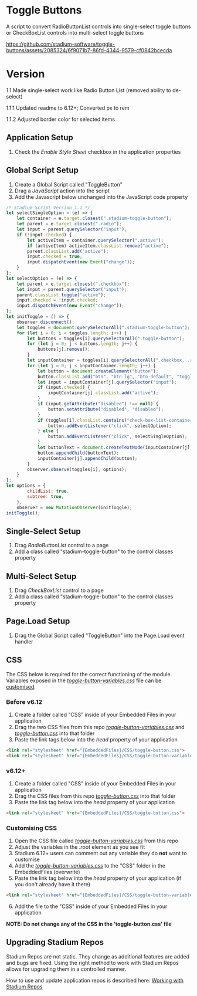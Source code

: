 # Toggle Buttons

A script to convert RadioButtonList controls into single-select toggle buttons or CheckBoxList controls into multi-select toggle buttons

https://github.com/stadium-software/toggle-buttons/assets/2085324/6f9071b7-86fd-4344-9579-cf0842bcecda

# Version 
1.1 Made single-select work like Radio Button List (removed ability to de-select)

1.1.1 Updated readme to 6.12+; Converted px to rem

1.1.2 Adjusted border color for selected items

## Application Setup
1. Check the *Enable Style Sheet* checkbox in the application properties

## Global Script Setup
1. Create a Global Script called "ToggleButton"
3. Drag a *JavaScript* action into the script
4. Add the Javascript below unchanged into the JavaScript code property
```javascript
/* Stadium Script Version 1.1 */
let selectSingleOption = (e) => {
    let container = e.target.closest(".stadium-toggle-button");
    let parent = e.target.closest(".radio");
    let input = parent.querySelector("input");
    if (!input.checked) {
        let activeItem = container.querySelector(".active");
        if (activeItem) activeItem.classList.remove("active");
        parent.classList.add("active");
        input.checked = true;
        input.dispatchEvent(new Event("change"));
    }
};
let selectOption = (e) => {
    let parent = e.target.closest(".checkbox");
    let input = parent.querySelector("input");
    parent.classList.toggle("active");
    input.checked = !input.checked;
    input.dispatchEvent(new Event("change"));
};
let initToggle = () => {
    observer.disconnect();
    let toggles = document.querySelectorAll(".stadium-toggle-button");
    for (let i = 0; i < toggles.length; i++) {
        let buttons = toggles[i].querySelectorAll(".toggle-button");
        for (let j = 0; j < buttons.length; j++) {
            buttons[j].remove();
        }
        let inputContainer = toggles[i].querySelectorAll(".checkbox, .radio");
        for (let j = 0; j < inputContainer.length; j++) {
            let button = document.createElement("button");
            button.classList.add("btn", "btn-lg", "btn-default", "toggle-button");
            let input = inputContainer[j].querySelector("input");
            if (input.checked) {
                inputContainer[j].classList.add("active");
            }
            if (input.getAttribute("disabled") !== null) {
                button.setAttribute("disabled", "disabled");
            }
            if (toggles[i].classList.contains("check-box-list-container")) {
                button.addEventListener("click", selectOption);
            } else {
                button.addEventListener("click", selectSingleOption);
            }
            let buttonText = document.createTextNode(inputContainer[j].querySelector("label").textContent);
            button.appendChild(buttonText);
            inputContainer[j].appendChild(button);
        }
        observer.observe(toggles[i], options);
    }
};
let options = {
        childList: true,
        subtree: true,
    },
    observer = new MutationObserver(initToggle);
initToggle();
```

## Single-Select Setup
1. Drag *RadioButtonList* control to a page
2. Add a class called "stadium-toggle-button" to the control classes property

## Multi-Select Setup
1. Drag *CheckBoxList* control to a page
2. Add a class called "stadium-toggle-button" to the control classes property

## Page.Load Setup
1. Drag the Global Script called "ToggleButton" into the Page.Load event handler

## CSS
The CSS below is required for the correct functioning of the module. Variables exposed in the [*toggle-button-variables.css*](toggle-button-variables.css) file can be [customised](#customising-css).

### Before v6.12
1. Create a folder called "CSS" inside of your Embedded Files in your application
2. Drag the two CSS files from this repo [*toggle-button-variables.css*](toggle-button-variables.css) and [*toggle-button.css*](toggle-button.css) into that folder
3. Paste the link tags below into the *head* property of your application
```html
<link rel="stylesheet" href="{EmbeddedFiles}/CSS/toggle-button.css">
<link rel="stylesheet" href="{EmbeddedFiles}/CSS/toggle-button-variables.css">
``` 

### v6.12+
1. Create a folder called "CSS" inside of your Embedded Files in your application
2. Drag the CSS files from this repo [*toggle-button.css*](toggle-button.css) into that folder
3. Paste the link tag below into the *head* property of your application
```html
<link rel="stylesheet" href="{EmbeddedFiles}/CSS/toggle-button.css">
``` 

### Customising CSS
1. Open the CSS file called [*toggle-button-variables.css*](toggle-button-variables.css) from this repo
2. Adjust the variables in the *:root* element as you see fit
3. Stadium 6.12+ users can comment out any variable they do **not** want to customise
4. Add the [*toggle-button-variables.css*](toggle-button-variables.css) to the "CSS" folder in the EmbeddedFiles (overwrite)
5. Paste the link tag below into the *head* property of your application (if you don't already have it there)
```html
<link rel="stylesheet" href="{EmbeddedFiles}/CSS/toggle-button-variables.css">
``` 
6. Add the file to the "CSS" inside of your Embedded Files in your application

**NOTE: Do not change any of the CSS in the 'toggle-button.css' file**

## Upgrading Stadium Repos
Stadium Repos are not static. They change as additional features are added and bugs are fixed. Using the right method to work with Stadium Repos allows for upgrading them in a controlled manner. 

How to use and update application repos is described here: [Working with Stadium Repos](https://github.com/stadium-software/samples-upgrading)